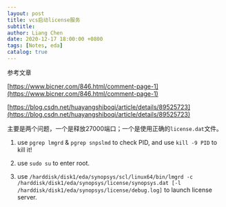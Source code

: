 ```yaml
---
layout: post
title: vcs启动license服务
subtitle:
author: Liang Chen
date: 2020-12-17 18:00:00 +0800
tags: [Notes, eda]
catalog: true
---
```


<head>
    <script src="https://cdn.mathjax.org/mathjax/latest/MathJax.js?config=TeX-AMS-MML_HTMLorMML" type="text/javascript"></script>
    <script type="text/x-mathjax-config">
        MathJax.Hub.Config({
            tex2jax: {
            skipTags: ['script', 'noscript', 'style', 'textarea', 'pre'],
            inlineMath: [['$','$']]
            }
        });
    </script>
</head>

参考文章

[https://www.bicner.com/846.html/comment-page-1](https://www.bicner.com/846.html/comment-page-1)

[https://blog.csdn.net/huayangshiboqi/article/details/89525723](https://blog.csdn.net/huayangshiboqi/article/details/89525723)

主要是两个问题，一个是释放27000端口；一个是使用正确的`license.dat`文件。

1. use `pgrep lmgrd` & `pgrep snpslmd` to check PID, and use `kill -9 PID` to kill it!

2. use `sudo su` to enter root.

3. use `/harddisk/disk1/eda/synopsys/scl/linux64/bin/lmgrd -c /harddisk/disk1/eda/synopsys/license/synopsys.dat [-l /harddisk/disk1/eda/synopsys/license/debug.log]` to launch license server.

